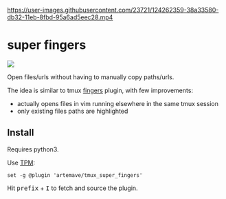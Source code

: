 

https://user-images.githubusercontent.com/23721/124262359-38a33580-db32-11eb-8fbd-95a6ad5eec28.mp4


# super fingers

<img src="https://i.imgur.com/y2wd9rK.gif" />

Open files/urls without having to manually copy paths/urls.

The idea is similar to tmux [fingers](https://github.com/morantron/tmux-fingers) plugin, with few improvements:

- actually opens files in vim running elsewhere in the same tmux session
- only existing files paths are highlighted

## Install

Requires python3.

Use [TPM](https://github.com/tmux-plugins/tpm):

    set -g @plugin 'artemave/tmux_super_fingers'
    
Hit <kbd>prefix</kbd> + <kbd>I</kbd> to fetch and source the plugin.
